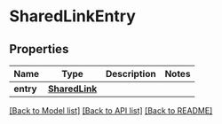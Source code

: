 # SharedLinkEntry

## Properties
Name | Type | Description | Notes
------------ | ------------- | ------------- | -------------
**entry** | [**SharedLink**](SharedLink.md) |  | 

[[Back to Model list]](../README.md#documentation-for-models) [[Back to API list]](../README.md#documentation-for-api-endpoints) [[Back to README]](../README.md)


